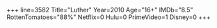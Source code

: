 +++
line=3582
Title="Luther"
Year=2010
Age="16+"
IMDb="8.5"
RottenTomatoes="88%"
Netflix=0
Hulu=0
PrimeVideo=1
Disney=0
+++

